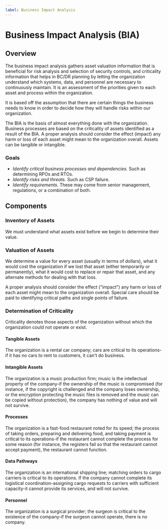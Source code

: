 ```yaml
---
label: Business Impact Analysis
---
```


# Business Impact Analysis (BIA)

## Overview

The business impact analysis gathers asset valuation information that is beneficial for risk analysis and selection of security controls, and criticality information that helps in BC/DR planning by letting the organization understand which systems, data, and personnel are necessary to continuously maintain. It is an assessment of the priorities given to each asset and process within the organization.

It is based off the assumption that there are certain things the business needs to know in order to decide how they will handle risks within our organization.

The BIA is the basis of almost everything done with the organization. Business processes are based on the criticality of assets identified as a result of the BIA. A proper analysis should consider the effect (impact) any harm or loss of each asset might mean to the organization overall. Assets can be tangible or intangible.

### Goals

- *Identify critical business processes and dependencies.* Such as determining RPOs and RTOs.
- *Identify risks and threats.* Such as CSP failure.
- *Identify requirements.* These may come from senior management, regulations, or a combination of both.

## Components

### Inventory of Assets

We must understand what assets exist before we begin to determine their value.

### Valuation of Assets

We determine a value for every asset (usually in terms of dollars), what it would cost the organization if we lost that asset (either temporarily or permanently), what it would cost to replace or repair that asset, and any alternate methods for dealing with that loss.

A proper analysis should consider the effect ("impact") any harm or loss of each asset might mean to the organization overall. Special care should be paid to identifying critical paths and single points of failure.

### Determination of Criticality

Criticality denotes those aspects of the organization without which the organization could not operate or exist.

#### Tangible Assets

The organization is a rental car company; cars are critical to its operations-if it has no cars to rent to customers, it can't do business.

#### Intangible Assets

The organization is a music production firm; music is the intellectual property of the company-if the ownership of the music is compromised (for instance, if the copyright is challenged and the company loses ownership, or the encryption protecting the music files is removed and the music can be copied without protection), the company has nothing of value and will not survive.

#### Processes

The organization is a fast-food restaurant noted for its speed; the process of taking orders, preparing and delivering food, and taking payment is critical to its operations-if the restaurant cannot complete the process for some reason (for instance, the registers fail so that the restaurant cannot accept payment), the restaurant cannot function.

#### Data Pathways

The organization is an international shipping line; matching orders to cargo carriers is critical to its operations. If the company cannot complete its logistical coordination-assigning cargo requests to carriers with sufficient capacity-it cannot provide its services, and will not survive.

#### Personnel

The organization is a surgical provider; the surgeon is critical to the existence of the company-if the surgeon cannot operate, there is no company.

